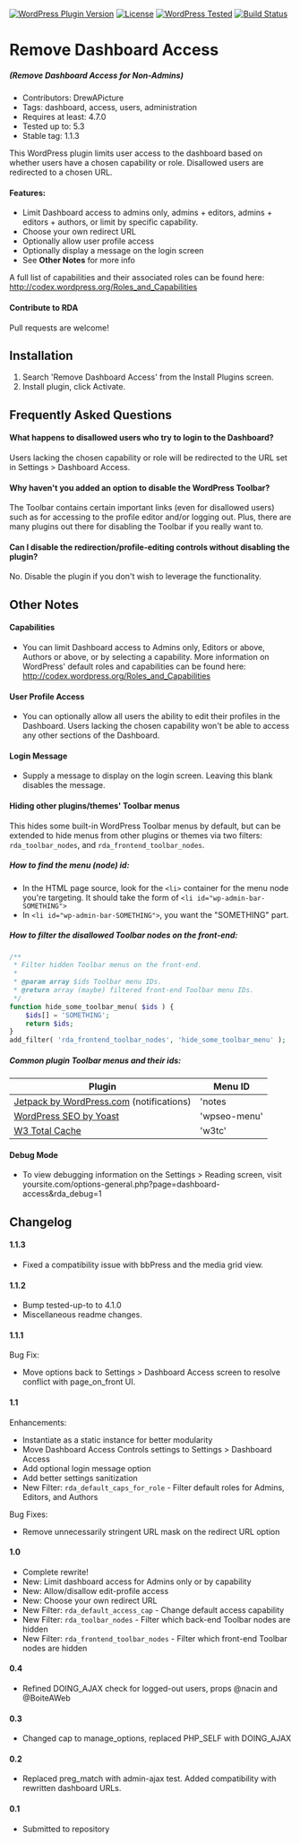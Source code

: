 [![WordPress Plugin Version](https://img.shields.io/wordpress/plugin/v/remove-dashboard-access-for-non-admins.svg?style=flat-square)](https://wordpress.org/plugins/remove-dashboard-access-for-non-admins/)
[![License](https://img.shields.io/badge/license-GPL_v2%2B-blue.svg?style=flat-square)](http://opensource.org/licenses/GPL-2.0)
[![WordPress Tested](https://img.shields.io/wordpress/v/remove-dashboard-access-for-non-admins.svg?style=flat-square)](https://wordpress.org/plugins/remove-dashboard-access-for-non-admins/)
[![Build Status](https://img.shields.io/travis/DrewAPicture/Remove-Dashboard-Access/develop.svg?style=flat-square)](https://travis-ci.org/DrewAPicture/Remove-Dashboard-Access)

# Remove Dashboard Access
##### (Remove Dashboard Access for Non-Admins)

* Contributors: DrewAPicture
* Tags: dashboard, access, users, administration
* Requires at least: 4.7.0
* Tested up to: 5.3
* Stable tag: 1.1.3

This WordPress plugin limits user access to the dashboard based on whether users have a chosen capability or role. Disallowed users are redirected to a chosen URL.

#### Features:

* Limit Dashboard access to admins only, admins + editors, admins + editors + authors, or limit by specific capability.
* Choose your own redirect URL
* Optionally allow user profile access
* Optionally display a message on the login screen
* See **Other Notes** for more info

A full list of capabilities and their associated roles can be found here: http://codex.wordpress.org/Roles_and_Capabilities

#### Contribute to RDA

Pull requests are welcome!

## Installation

1. Search 'Remove Dashboard Access' from the Install Plugins screen.
2. Install plugin, click Activate.

## Frequently Asked Questions

#### What happens to disallowed users who try to login to the Dashboard?

Users lacking the chosen capability or role will be redirected to the URL set in Settings > Dashboard Access.

#### Why haven't you added an option to disable the WordPress Toolbar?

The Toolbar contains certain important links (even for disallowed users) such as for accessing to the profile editor and/or logging out. Plus, there are many plugins out there for disabling the Toolbar if you really want to.

#### Can I disable the redirection/profile-editing controls without disabling the plugin?

No. Disable the plugin if you don't wish to leverage the functionality.

## Other Notes

#### Capabilities

* You can limit Dashboard access to Admins only, Editors or above, Authors or above, or by selecting a capability. More information on WordPress' default roles and capabilities can be found here: http://codex.wordpress.org/Roles_and_Capabilities

#### User Profile Access

* You can optionally allow all users the ability to edit their profiles in the Dashboard. Users lacking the chosen capability won't be able to access any other sections of the Dashboard.

#### Login Message

* Supply a message to display on the login screen. Leaving this blank disables the message.

#### Hiding other plugins/themes' Toolbar menus

This hides some built-in WordPress Toolbar menus by default, but can be extended to hide menus from other plugins or themes via two filters: `rda_toolbar_nodes`, and `rda_frontend_toolbar_nodes`.

##### How to find the menu (node) id:

* In the HTML page source, look for the `<li>` container for the menu node you're targeting. It should take the form of `<li id="wp-admin-bar-SOMETHING">`
* In `<li id="wp-admin-bar-SOMETHING">`, you want the "SOMETHING" part.
	
##### How to filter the disallowed Toolbar nodes on the front-end:

```php
/**
 * Filter hidden Toolbar menus on the front-end.
 *
 * @param array $ids Toolbar menu IDs.
 * @return array (maybe) filtered front-end Toolbar menu IDs.
 */
function hide_some_toolbar_menu( $ids ) {
	$ids[] = 'SOMETHING';
	return $ids;
}
add_filter( 'rda_frontend_toolbar_nodes', 'hide_some_toolbar_menu' );
```

##### Common plugin Toolbar menus and their ids:

| Plugin | Menu ID |
| ------ | ------- |
| [Jetpack by WordPress.com](http://wordpress.org/extend/plugins/jetpack/) (notifications) | 'notes |
| [WordPress SEO by Yoast](http://wordpress.org/extend/plugins/wordpress-seo/) | 'wpseo-menu' |
| [W3 Total Cache](http://wordpress.org/extend/plugins/w3-total-cache/) | 'w3tc' |

#### Debug Mode

* To view debugging information on the Settings > Reading screen, visit yoursite.com/options-general.php?page=dashboard-access&rda_debug=1

## Changelog

#### 1.1.3

* Fixed a compatibility issue with bbPress and the media grid view.

#### 1.1.2

* Bump tested-up-to to 4.1.0
* Miscellaneous readme changes.

#### 1.1.1

Bug Fix:
* Move options back to Settings > Dashboard Access screen to resolve conflict with page_on_front UI.

#### 1.1

Enhancements:
* Instantiate as a static instance for better modularity
* Move Dashboard Access Controls settings to Settings > Dashboard Access
* Add optional login message option
* Add better settings sanitization
* New Filter: `rda_default_caps_for_role` - Filter default roles for Admins, Editors, and Authors

Bug Fixes:
* Remove unnecessarily stringent URL mask on the redirect URL option

#### 1.0

* Complete rewrite!
* New: Limit dashboard access for Admins only or by capability
* New: Allow/disallow edit-profile access
* New: Choose your own redirect URL
* New Filter: `rda_default_access_cap` - Change default access capability
* New Filter: `rda_toolbar_nodes` - Filter which back-end Toolbar nodes are hidden
* New Filter: `rda_frontend_toolbar_nodes` - Filter which front-end Toolbar nodes are hidden

#### 0.4

* Refined DOING_AJAX check for logged-out users, props @nacin and @BoiteAWeb

#### 0.3

* Changed cap to manage_options, replaced PHP_SELF with DOING_AJAX

#### 0.2

* Replaced preg_match with admin-ajax test. Added compatibility with rewritten dashboard URLs.

#### 0.1

* Submitted to repository
